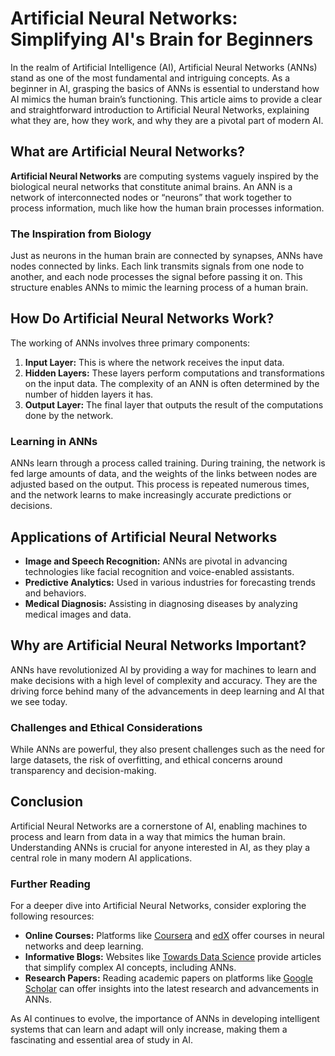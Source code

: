 # Artificial Neural Networks: Simplifying AI's Brain for Beginners

In the realm of Artificial Intelligence (AI), Artificial Neural Networks (ANNs) stand as one of the most fundamental and intriguing concepts. As a beginner in AI, grasping the basics of ANNs is essential to understand how AI mimics the human brain’s functioning. This article aims to provide a clear and straightforward introduction to Artificial Neural Networks, explaining what they are, how they work, and why they are a pivotal part of modern AI.

## What are Artificial Neural Networks?

**Artificial Neural Networks** are computing systems vaguely inspired by the biological neural networks that constitute animal brains. An ANN is a network of interconnected nodes or “neurons” that work together to process information, much like how the human brain processes information.

### The Inspiration from Biology

Just as neurons in the human brain are connected by synapses, ANNs have nodes connected by links. Each link transmits signals from one node to another, and each node processes the signal before passing it on. This structure enables ANNs to mimic the learning process of a human brain.

## How Do Artificial Neural Networks Work?

The working of ANNs involves three primary components:

1. **Input Layer:** This is where the network receives the input data.
2. **Hidden Layers:** These layers perform computations and transformations on the input data. The complexity of an ANN is often determined by the number of hidden layers it has.
3. **Output Layer:** The final layer that outputs the result of the computations done by the network.

### Learning in ANNs

ANNs learn through a process called training. During training, the network is fed large amounts of data, and the weights of the links between nodes are adjusted based on the output. This process is repeated numerous times, and the network learns to make increasingly accurate predictions or decisions.

## Applications of Artificial Neural Networks

- **Image and Speech Recognition:** ANNs are pivotal in advancing technologies like facial recognition and voice-enabled assistants.
- **Predictive Analytics:** Used in various industries for forecasting trends and behaviors.
- **Medical Diagnosis:** Assisting in diagnosing diseases by analyzing medical images and data.

## Why are Artificial Neural Networks Important?

ANNs have revolutionized AI by providing a way for machines to learn and make decisions with a high level of complexity and accuracy. They are the driving force behind many of the advancements in deep learning and AI that we see today.

### Challenges and Ethical Considerations

While ANNs are powerful, they also present challenges such as the need for large datasets, the risk of overfitting, and ethical concerns around transparency and decision-making.

## Conclusion

Artificial Neural Networks are a cornerstone of AI, enabling machines to process and learn from data in a way that mimics the human brain. Understanding ANNs is crucial for anyone interested in AI, as they play a central role in many modern AI applications.

### Further Reading

For a deeper dive into Artificial Neural Networks, consider exploring the following resources:

- **Online Courses:** Platforms like [Coursera](https://www.coursera.org/) and [edX](https://www.edx.org/) offer courses in neural networks and deep learning.
- **Informative Blogs:** Websites like [Towards Data Science](https://towardsdatascience.com/) provide articles that simplify complex AI concepts, including ANNs.
- **Research Papers:** Reading academic papers on platforms like [Google Scholar](https://scholar.google.com/) can offer insights into the latest research and advancements in ANNs.

As AI continues to evolve, the importance of ANNs in developing intelligent systems that can learn and adapt will only increase, making them a fascinating and essential area of study in AI.